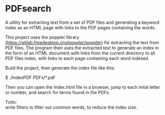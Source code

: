 # PDFsearch
A utility for extracting text from a set of PDF files and generating a keyword index as an HTML page with links to the PDF pages containing the words.

This project uses the poppler library (https://gitlab.freedesktop.org/poppler/poppler) for extracting the text from PDF files.  The program then uses the extracted text to generate an index in the form of an HTML document with links from the current directory to all PDF files index, with links to each page containing each word indexed.

Build the project, then generate the index file like this:

$ ./IndexPDF PDFs/*.pdf

Then you can open the Index.html file in a browser, jump to each inital letter or number, and search for terms found in the PDFs.

Todo:  
  write filters to filter out common words, to reduce the index size.
